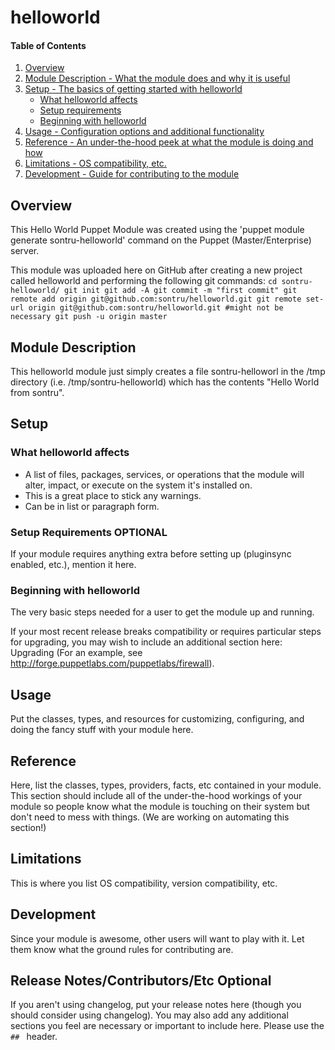 # helloworld

#### Table of Contents

1. [Overview](#overview)
2. [Module Description - What the module does and why it is useful](#module-description)
3. [Setup - The basics of getting started with helloworld](#setup)
    * [What helloworld affects](#what-helloworld-affects)
    * [Setup requirements](#setup-requirements)
    * [Beginning with helloworld](#beginning-with-helloworld)
4. [Usage - Configuration options and additional functionality](#usage)
5. [Reference - An under-the-hood peek at what the module is doing and how](#reference)
5. [Limitations - OS compatibility, etc.](#limitations)
6. [Development - Guide for contributing to the module](#development)

## Overview

This Hello World Puppet Module was created using the 'puppet module generate sontru-helloworld' command on the Puppet (Master/Enterprise) server.

This module was uploaded here on GitHub after creating a new project called helloworld and performing the following git commands:
`
cd sontru-helloworld/
git init
git add -A
git commit -m "first commit"
git remote add origin git@github.com:sontru/helloworld.git
git remote set-url origin git@github.com:sontru/helloworld.git #might not be necessary
git push -u origin master
`
## Module Description

This helloworld module just simply creates a file sontru-helloworl in the /tmp directory (i.e. /tmp/sontru-helloworld) which has the contents "Hello World from sontru".

## Setup

### What helloworld affects

* A list of files, packages, services, or operations that the module will alter,
  impact, or execute on the system it's installed on.
* This is a great place to stick any warnings.
* Can be in list or paragraph form.

### Setup Requirements **OPTIONAL**

If your module requires anything extra before setting up (pluginsync enabled,
etc.), mention it here.

### Beginning with helloworld

The very basic steps needed for a user to get the module up and running.

If your most recent release breaks compatibility or requires particular steps
for upgrading, you may wish to include an additional section here: Upgrading
(For an example, see http://forge.puppetlabs.com/puppetlabs/firewall).

## Usage

Put the classes, types, and resources for customizing, configuring, and doing
the fancy stuff with your module here.

## Reference

Here, list the classes, types, providers, facts, etc contained in your module.
This section should include all of the under-the-hood workings of your module so
people know what the module is touching on their system but don't need to mess
with things. (We are working on automating this section!)

## Limitations

This is where you list OS compatibility, version compatibility, etc.

## Development

Since your module is awesome, other users will want to play with it. Let them
know what the ground rules for contributing are.

## Release Notes/Contributors/Etc **Optional**

If you aren't using changelog, put your release notes here (though you should
consider using changelog). You may also add any additional sections you feel are
necessary or important to include here. Please use the `## ` header.
